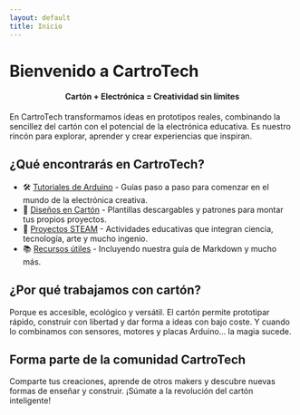 ```yaml
---
layout: default
title: Inicio
---
```


# Bienvenido a CartroTech

<div style="text-align:center; color: var(--accent-orange)">
  <h4>Cartón + Electrónica = Creatividad sin límites</h4>
</div>

En CartroTech transformamos ideas en prototipos reales, combinando la sencillez del cartón con el potencial de la electrónica educativa. Es nuestro rincón para explorar, aprender y crear experiencias que inspiran.

## ¿Qué encontrarás en CartroTech?

- 🛠️ [Tutoriales de Arduino](/arduino-tutorials/) - Guías paso a paso para comenzar en el mundo de la electrónica creativa.
- 📐 [Diseños en Cartón](#) - Plantillas descargables y patrones para montar tus propios proyectos.
- 🚀 [Proyectos STEAM](#) - Actividades educativas que integran ciencia, tecnología, arte y mucho ingenio.
- 📚 [Recursos útiles](/resources/) - Incluyendo nuestra guía de Markdown y mucho más.

## ¿Por qué trabajamos con cartón?

Porque es accesible, ecológico y versátil. El cartón permite prototipar rápido, construir con libertad y dar forma a ideas con bajo coste. Y cuando lo combinamos con sensores, motores y placas Arduino… la magia sucede.

## Forma parte de la comunidad CartroTech

Comparte tus creaciones, aprende de otros makers y descubre nuevas formas de enseñar y construir.
¡Súmate a la revolución del cartón inteligente!

